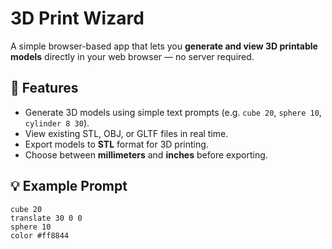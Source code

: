 # 3D Print Wizard

A simple browser-based app that lets you **generate and view 3D printable models** directly in your web browser — no server required.

## 🚀 Features
- Generate 3D models using simple text prompts (e.g. `cube 20`, `sphere 10`, `cylinder 8 30`).
- View existing STL, OBJ, or GLTF files in real time.
- Export models to **STL** format for 3D printing.
- Choose between **millimeters** and **inches** before exporting.

   
## 💡 Example Prompt
```
cube 20
translate 30 0 0
sphere 10
color #ff8844
